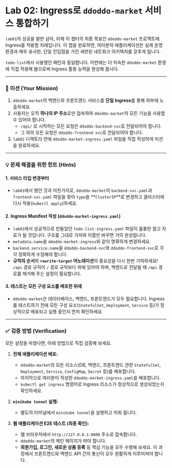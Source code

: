 # Lab 02: Ingress로 `ddoddo-market` 서비스 통합하기

`lab01`의 성공을 발판 삼아, 이제 이 챕터의 최종 목표인 `ddoddo-market` 프로젝트에 Ingress를 적용할 차례입니다. 이 랩을 완료하면, 여러분의 애플리케이션은 실제 운영 환경과 매우 유사한, 단일 진입점을 가진 세련된 네트워크 아키텍처를 갖추게 됩니다.

`todo-list`에서 사용했던 패턴과 동일합니다. 이번에는 더 익숙한 `ddoddo-market` 환경에 직접 적용해 봄으로써 Ingress 활용 능력을 완성해 봅시다.

---

### 🎯 미션 (Your Mission)

1.  `ddoddo-market`의 백엔드와 프론트엔드 서비스를 **단일 Ingress**를 통해 외부에 노출하세요.
2.  사용자는 오직 **하나의 IP 주소**로만 접속하여 `ddoddo-market`의 모든 기능을 사용할 수 있어야 합니다.
    - `/api/` 로 시작하는 모든 요청은 `ddoddo-backend-svc`로 전달되어야 합니다.
    - 그 외의 모든 요청은 `ddoddo-frontend-svc`로 전달되어야 합니다.
3.  `lab02` 디렉토리 안에 `ddoddo-market-ingress.yaml` 파일을 직접 작성하여 미션을 완료하세요.

---

### 💡 문제 해결을 위한 힌트 (Hints)

#### **1. 서비스 타입 변경부터**

- `lab01`에서 했던 것과 마찬가지로, `ddoddo-market`의 `backend-svc.yaml`과 `frontend-svc.yaml` 파일을 찾아 `type`을 **`ClusterIP`**로 변경하고 클러스터에 다시 적용(`kubectl apply`)하세요.

#### **2. Ingress Manifest 작성 (`ddoddo-market-ingress.yaml`)**

- `lab01`에서 성공적으로 만들었던 `todo-list-ingress.yaml` 파일이 훌륭한 참고 자료가 될 것입니다. 구조를 그대로 가져와 이름만 바꾸면 거의 완성됩니다.
- `metadata.name`을 `ddoddo-market-ingress`와 같이 명확하게 변경하세요.
- `backend.service.name`을 `ddoddo-backend-svc`와 `ddoddo-frontend-svc`로 각각 정확하게 수정해야 합니다.
- **규칙의 순서**와 **`rewrite-target` 어노테이션**의 중요성을 다시 한번 기억하세요! `/api` 경로 규칙이 `/` 경로 규칙보다 위에 있어야 하며, 백엔드로 전달될 때 `/api` 경로를 제거해 주는 설정이 필요합니다.

#### **3. 테스트는 모든 구성 요소를 배포한 뒤에**

- `ddoddo-market`은 데이터베이스, 백엔드, 프론트엔드가 모두 필요합니다. Ingress를 테스트하기 전에 모든 구성 요소(`StatefulSet`, `Deployment`, `Service` 등)가 정상적으로 배포되고 실행 중인지 먼저 확인하세요.

---

### ✅ 검증 방법 (Verification)

모든 설정을 마쳤다면, 아래 방법으로 직접 검증해 보세요.

1.  **전체 애플리케이션 배포:**

    - `ddoddo-market`의 모든 리소스(DB, 백엔드, 프론트엔드 관련 `StatefulSet`, `Deployment`, `Service`, `ConfigMap`, `Secret` 등)를 배포합니다.
    - 마지막으로 여러분이 작성한 `ddoddo-market-ingress.yaml`을 배포합니다.
    - `kubectl get ingress` 명령어로 Ingress 리소스가 정상적으로 생성되었는지 확인하세요.

2.  **`minikube tunnel` 실행:**

    - 별도의 터미널에서 `minikube tunnel`을 실행하고 띄워 둡니다.

3.  **웹 애플리케이션 E2E 테스트 (최종 확인):**
    - 웹 브라우저에서 `http://127.0.0.1:8000` 주소로 접속합니다.
    - `ddoddo-market`의 메인 페이지가 떠야 합니다.
    - **회원가입, 로그인, 새로운 상품 등록** 등 핵심 기능을 모두 수행해 보세요. 이 과정에서 프론트엔드와 백엔드 API 간의 통신이 모두 원활하게 이루어져야 합니다.

